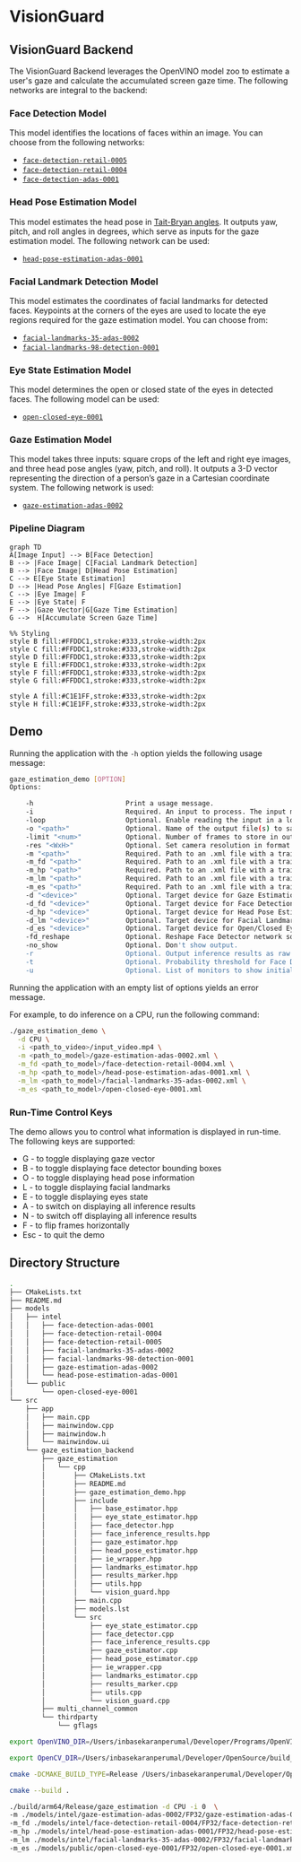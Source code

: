 # VisionGuard

## VisionGuard Backend

The VisionGuard Backend leverages the OpenVINO model zoo to estimate a user's gaze and calculate the accumulated screen gaze time. The following networks are integral to the backend:

### Face Detection Model

This model identifies the locations of faces within an image. You can choose from the following networks:

- [`face-detection-retail-0005`](https://docs.openvino.ai/2024/omz_models_model_face_detection_retail_0005.html)
- [`face-detection-retail-0004`](https://docs.openvino.ai/2024/omz_models_model_face_detection_retail_0004.html)
- [`face-detection-adas-0001`](https://docs.openvino.ai/2024/omz_models_model_face_detection_adas_0001.html)

### Head Pose Estimation Model

This model estimates the head pose in [Tait-Bryan angles](https://en.wikipedia.org/wiki/Euler_angles#Tait–Bryan_angles). It outputs yaw, pitch, and roll angles in degrees, which serve as inputs for the gaze estimation model. The following network can be used:

- [`head-pose-estimation-adas-0001`](https://docs.openvino.ai/2024/omz_models_model_head_pose_estimation_adas_0001.html)

### Facial Landmark Detection Model

This model estimates the coordinates of facial landmarks for detected faces. Keypoints at the corners of the eyes are used to locate the eye regions required for the gaze estimation model. You can choose from:

- [`facial-landmarks-35-adas-0002`](https://docs.openvino.ai/2024/omz_models_model_facial_landmarks_35_adas_0002.html)
- [`facial-landmarks-98-detection-0001`](https://docs.openvino.ai/2022.3/omz_models_model_facial_landmarks_98_detection_0001.html)

### Eye State Estimation Model

This model determines the open or closed state of the eyes in detected faces. The following model can be used:

- [`open-closed-eye-0001`](https://docs.openvino.ai/2022.3/omz_models_model_open_closed_eye_0001.html)

### Gaze Estimation Model

This model takes three inputs: square crops of the left and right eye images, and three head pose angles (yaw, pitch, and roll). It outputs a 3-D vector representing the direction of a person’s gaze in a Cartesian coordinate system. The following network is used:

- [`gaze-estimation-adas-0002`](https://docs.openvino.ai/2024/omz_models_model_gaze_estimation_adas_0002.html)

### Pipeline Diagram

```mermaid
graph TD
A[Image Input] --> B[Face Detection]
B --> |Face Image| C[Facial Landmark Detection]
B --> |Face Image| D[Head Pose Estimation]
C --> E[Eye State Estimation]
D --> |Head Pose Angles| F[Gaze Estimation]
C --> |Eye Image| F
E --> |Eye State| F
F --> |Gaze Vector|G[Gaze Time Estimation]
G -->  H[Accumulate Screen Gaze Time]

%% Styling
style B fill:#FFDDC1,stroke:#333,stroke-width:2px
style C fill:#FFDDC1,stroke:#333,stroke-width:2px
style D fill:#FFDDC1,stroke:#333,stroke-width:2px
style E fill:#FFDDC1,stroke:#333,stroke-width:2px
style F fill:#FFDDC1,stroke:#333,stroke-width:2px
style G fill:#FFDDC1,stroke:#333,stroke-width:2px

style A fill:#C1E1FF,stroke:#333,stroke-width:2px
style H fill:#C1E1FF,stroke:#333,stroke-width:2px
```

## Demo

Running the application with the `-h` option yields the following usage message:

```bash
gaze_estimation_demo [OPTION]
Options:

    -h                       Print a usage message.
    -i                       Required. An input to process. The input must be a single image, a folder of images, video file or camera id.
    -loop                    Optional. Enable reading the input in a loop.
    -o "<path>"              Optional. Name of the output file(s) to save. Frames of odd width or height can be truncated. See https://github.com/opencv/opencv/pull/24086
    -limit "<num>"           Optional. Number of frames to store in output. If 0 is set, all frames are stored.
    -res "<WxH>"             Optional. Set camera resolution in format WxH.
    -m "<path>"              Required. Path to an .xml file with a trained Gaze Estimation model.
    -m_fd "<path>"           Required. Path to an .xml file with a trained Face Detection model.
    -m_hp "<path>"           Required. Path to an .xml file with a trained Head Pose Estimation model.
    -m_lm "<path>"           Required. Path to an .xml file with a trained Facial Landmarks Estimation model.
    -m_es "<path>"           Required. Path to an .xml file with a trained Open/Closed Eye Estimation model.
    -d "<device>"            Optional. Target device for Gaze Estimation network (the list of available devices is shown below). Use "-d HETERO:<comma-separated_devices_list>" format to specify HETERO plugin. The demo will look for a suitable plugin for a specified device. Default value is "CPU".
    -d_fd "<device>"         Optional. Target device for Face Detection network (the list of available devices is shown below). Use "-d HETERO:<comma-separated_devices_list>" format to specify HETERO plugin. The demo will look for a suitable plugin for a specified device. Default value is "CPU".
    -d_hp "<device>"         Optional. Target device for Head Pose Estimation network (the list of available devices is shown below). Use "-d HETERO:<comma-separated_devices_list>" format to specify HETERO plugin. The demo will look for a suitable plugin for a specified device. Default value is "CPU".
    -d_lm "<device>"         Optional. Target device for Facial Landmarks Estimation network (the list of available devices is shown below). Use "-d HETERO:<comma-separated_devices_list>" format to specify HETERO plugin. The demo will look for a suitable plugin for a specified device. Default value is "CPU".
    -d_es "<device>"         Optional. Target device for Open/Closed Eye network (the list of available devices is shown below). Use "-d HETERO:<comma-separated_devices_list>" format to specify HETERO plugin. The demo will look for a suitable plugin for a specified device. Default value is "CPU".
    -fd_reshape              Optional. Reshape Face Detector network so that its input resolution has the same aspect ratio as the input frame.
    -no_show                 Optional. Don't show output.
    -r                       Optional. Output inference results as raw values.
    -t                       Optional. Probability threshold for Face Detector. The default value is 0.5.
    -u                       Optional. List of monitors to show initially.
```

Running the application with an empty list of options yields an error message.

For example, to do inference on a CPU, run the following command:

```sh
./gaze_estimation_demo \
  -d CPU \
  -i <path_to_video>/input_video.mp4 \
  -m <path_to_model>/gaze-estimation-adas-0002.xml \
  -m_fd <path_to_model>/face-detection-retail-0004.xml \
  -m_hp <path_to_model>/head-pose-estimation-adas-0001.xml \
  -m_lm <path_to_model>/facial-landmarks-35-adas-0002.xml \
  -m_es <path_to_model>/open-closed-eye-0001.xml
```

### Run-Time Control Keys

The demo allows you to control what information is displayed in run-time.
The following keys are supported:

- G - to toggle displaying gaze vector
- B - to toggle displaying face detector bounding boxes
- O - to toggle displaying head pose information
- L - to toggle displaying facial landmarks
- E - to toggle displaying eyes state
- A - to switch on displaying all inference results
- N - to switch off displaying all inference results
- F - to flip frames horizontally
- Esc - to quit the demo

## Directory Structure

``` bash
.
├── CMakeLists.txt
├── README.md
├── models
│   ├── intel
│   │   ├── face-detection-adas-0001
│   │   ├── face-detection-retail-0004
│   │   ├── face-detection-retail-0005
│   │   ├── facial-landmarks-35-adas-0002
│   │   ├── facial-landmarks-98-detection-0001
│   │   ├── gaze-estimation-adas-0002
│   │   └── head-pose-estimation-adas-0001
│   └── public
│       └── open-closed-eye-0001
└── src
    ├── app
    │   ├── main.cpp
    │   ├── mainwindow.cpp
    │   ├── mainwindow.h
    │   └── mainwindow.ui
    └── gaze_estimation_backend
        ├── gaze_estimation
        │   └── cpp
        │       ├── CMakeLists.txt
        │       ├── README.md
        │       ├── gaze_estimation_demo.hpp
        │       ├── include
        │       │   ├── base_estimator.hpp
        │       │   ├── eye_state_estimator.hpp
        │       │   ├── face_detector.hpp
        │       │   ├── face_inference_results.hpp
        │       │   ├── gaze_estimator.hpp
        │       │   ├── head_pose_estimator.hpp
        │       │   ├── ie_wrapper.hpp
        │       │   ├── landmarks_estimator.hpp
        │       │   ├── results_marker.hpp
        │       │   ├── utils.hpp
        │       │   └── vision_guard.hpp
        │       ├── main.cpp
        │       ├── models.lst
        │       └── src
        │           ├── eye_state_estimator.cpp
        │           ├── face_detector.cpp
        │           ├── face_inference_results.cpp
        │           ├── gaze_estimator.cpp
        │           ├── head_pose_estimator.cpp
        │           ├── ie_wrapper.cpp
        │           ├── landmarks_estimator.cpp
        │           ├── results_marker.cpp
        │           ├── utils.cpp
        │           └── vision_guard.cpp
        ├── multi_channel_common
        └── thirdparty
            └── gflags
```

```bash
export OpenVINO_DIR=/Users/inbasekaranperumal/Developer/Programs/OpenVINO-install-dir/runtime/cmake
```

```bash
export OpenCV_DIR=/Users/inbasekaranperumal/Developer/OpenSource/build_opencv
```

```bash
cmake -DCMAKE_BUILD_TYPE=Release /Users/inbasekaranperumal/Developer/OpenSource/GSoC/code/VisionGuard

cmake --build .
```

```bash
./build/arm64/Release/gaze_estimation -d CPU -i 0  \
-m ./models/intel/gaze-estimation-adas-0002/FP32/gaze-estimation-adas-0002.xml \
-m_fd ./models/intel/face-detection-retail-0004/FP32/face-detection-retail-0004.xml \
-m_hp ./models/intel/head-pose-estimation-adas-0001/FP32/head-pose-estimation-adas-0001.xml \
-m_lm ./models/intel/facial-landmarks-35-adas-0002/FP32/facial-landmarks-35-adas-0002.xml \
-m_es ./models/public/open-closed-eye-0001/FP32/open-closed-eye-0001.xml
```
